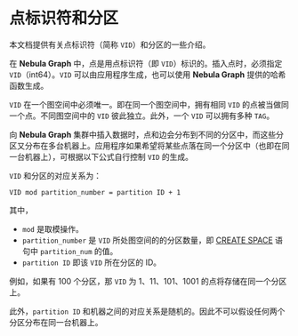 # 点标识符和分区

本文档提供有关点标识符（简称 `VID`）和分区的一些介绍。

在 **Nebula Graph** 中，点是用点标识符（即 `VID`）标识的。插入点时，必须指定 `VID`（int64）。`VID` 可以由应用程序生成，也可以使用 **Nebula Graph** 提供的哈希函数生成。

`VID` 在一个图空间中必须唯一。即在同一个图空间中，拥有相同 `VID` 的点被当做同一个点。不同图空间中的 `VID` 彼此独立。此外，一个 `VID` 可以拥有多种 `TAG`。

向 **Nebula Graph** 集群中插入数据时，点和边会分布到不同的分区中，而这些分区又分布在多台机器上。应用程序如果希望将某些点落在同一个分区中（也即在同一台机器上），可根据以下公式自行控制 `VID` 的生成。

`VID` 和分区的对应关系为：

```text
VID mod partition_number = partition ID + 1
```

其中，

- `mod` 是取模操作。
- `partition_number` 是 `VID` 所处图空间的的分区数量，即 [CREATE SPACE](../2.query-language/4.statement-syntax/1.data-definition-statements/create-space-syntax.md) 语句中 `partition_num` 的值。
- `partition ID` 即该 `VID` 所在分区的 ID。

例如，如果有 100 个分区，那 `VID` 为 1、11、101、1001 的点将存储在同一个分区上。

此外，`partition ID` 和机器之间的对应关系是随机的。因此不可以假设任何两个分区分布在同一台机器上。
